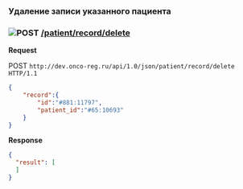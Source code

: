 ### Удаление записи указанного пациента

### ![POST](../../../../../../img/post.png) [/patient/record/delete](../index.md)

**Request**

POST `http://dev.onco-reg.ru/api/1.0/json/patient/record/delete HTTP/1.1`

```json
{
    "record":{
        "id":"#881:11797",
        "patient_id":"#65:10693"
    }
}
```

**Response**
```json
{
  "result": [
  ]
}
```
